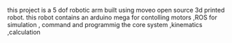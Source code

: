 this project is a 5 dof robotic arm built  using moveo open source 3d printed robot. this robot contains an arduino mega for contolling motors ,ROS for simulation , command and programmig  the core system ,kinematics ,calculation 
